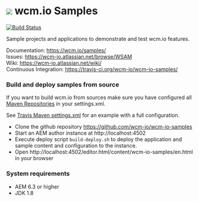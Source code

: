 <img src="https://wcm.io/images/favicon-16@2x.png"/> wcm.io Samples
======
[![Build Status](https://travis-ci.org/wcm-io/wcm-io-samples.png?branch=develop)](https://travis-ci.org/wcm-io/wcm-io-samples)

Sample projects and applications to demonstrate and test wcm.io features.

Documentation: https://wcm.io/samples/<br/>
Issues: https://wcm-io.atlassian.net/browse/WSAM<br/>
Wiki: https://wcm-io.atlassian.net/wiki/<br/>
Continuous Integration: https://travis-ci.org/wcm-io/wcm-io-samples/


### Build and deploy samples from source

If you want to build wcm.io from sources make sure you have configured all [Maven Repositories](https://wcm.io/maven.html) in your settings.xml.

See [Travis Maven settings.xml](https://github.com/wcm-io/wcm-io-samples/blob/master/.travis.maven-settings.xml) for an example with a full configuration.

- Clone the github repository https://github.com/wcm-io/wcm-io-samples
- Start an AEM author instance at http://localhost:4502
- Execute deploy script `build-deploy.sh` to deploy the application and sample content and configuration to the instance.
- Open http://localhost:4502/editor.html/content/wcm-io-samples/en.html in your browser


### System requirements

- AEM 6.3 or higher
- JDK 1.8

